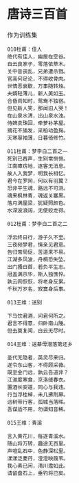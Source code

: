 # 唐诗三百首  
作为训练集   

    010杜甫：佳人
    绝代有佳人，幽居在空谷。
    自云良家子，零落依草木。
    关中昔丧乱，兄弟遭杀戮。
    官高何足论，不得收骨肉。
    世情恶衰歇，万事随转烛。
    夫婿轻薄儿，新人美如玉。
    合昏尚知时，鸳鸯不独宿。
    但见新人笑，那闻旧人哭！
    在山泉水清，出山泉水浊。
    侍婢卖珠回，牵萝补茅屋。
    摘花不插发，采柏动盈掬。
    天寒翠袖薄，日暮倚修竹。

    011杜甫：梦李白二首之一
    死别已吞声，生别常恻恻。
    江南瘴疠地，逐客无消息。
    故人入我梦，明我长相忆。
    君今在罗网，何以有羽翼？
    恐非平生魂，路远不可测。
    魂来枫林青，魂返关塞黑。
    落月满屋梁，犹疑照颜色。
    水深波浪阔，无使蛟龙得。

    012杜甫：梦李白二首之二

    浮云终日行，游子久不至。
    三夜频梦君，情亲见君意。
    告归常局促，苦道来不易。
    江湖多风波，舟楫恐失坠。
    出门搔白首，若负平生志。
    冠盖满京华，斯人独憔悴。
    孰云网恢恢，将老身反累。
    千秋万岁名，寂寞身后事。

    013王维：送别

    下马饮君酒，问君何所之。
    君言不得意，归卧南山陲。
    但去莫复闻，白云无尽时。

    014王维：送綦毋潜落第还乡

    圣代无隐者，英灵尽来归。
    遂令东山客，不得顾采薇。
    既至金门远，孰云吾道非？
    江淮度寒食，京洛缝春衣。
    置酒长安道，同心与我违。
    行当浮桂棹，未几拂荆扉。
    远树带行客，孤城当落晖。
    吾谋适不用，勿谓知音稀。

    015王维：青溪

    言入黄花川，每逐青溪水。
    随山将万转，趣途无百里。
    声喧乱石中，色静深松里。
    漾漾泛菱荇，澄澄映葭苇。
    我心素已闲，清川澹如此。
    请留盘石上，垂钓将已矣。
